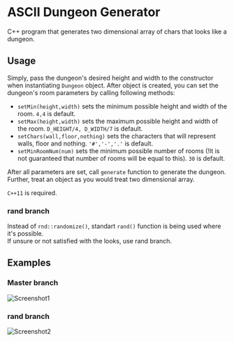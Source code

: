 # ASCII Dungeon Generator
C++ program that generates two dimensional array of chars that looks like a dungeon. 

## Usage
Simply, pass the dungeon's desired height and width to the constructor when
instantiating `Dungeon` object. After object is created, you can set the dungeon's room parameters by calling following methods:  
* `setMin(height,width)` sets the minimum possible height and width of the room. `4,4` is default.  
* `setMax(height,width)` sets the maximum possible height and width of the room. `D_HEIGHT/4, D_WIDTH/7` is default.  
* `setChars(wall,floor,nothing)` sets the characters that will represent walls, floor and nothing. `'#','-','.'` is default.  
* `setMinRoomNum(num)` sets the minimum possible number of rooms (!It is not guaranteed that number of rooms will be equal to this). `30` is default.  

After all parameters are set, call `generate` function to generate the dungeon. Further, treat an object as you would treat two dimensional array.    
  
`C++11` is required.

### rand branch
Instead of `rnd::randomize()`, standart `rand()` function is being used where it's possible.  
If unsure or not satisfied with the looks, use rand branch.

## Examples
### Master branch
![Screenshot1](https://github.com/7Y3RPXK3ETDCNRDD/dungeon_generator/blob/screenshots/Screenshots/example.png)

### rand branch
![Screenshot2](https://github.com/7Y3RPXK3ETDCNRDD/dungeon_generator/blob/screenshots/Screenshots/2015-08-14-1439496514.png)

